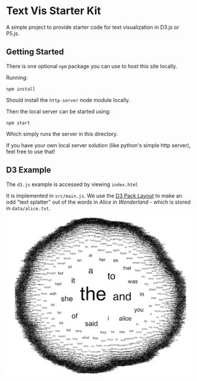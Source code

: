 # Text Vis Starter Kit

A simple project to provide starter code for text visualization in D3.js or P5.js.

## Getting Started

There is one optional `npm` package you can use to host this site locally.

Running:

```
npm install
```

Should install the `http-server` node module locally.

Then the local server can be started using:

```
npm start
```

Which simply runs the server in this directory.

If you have your own local server solution (like python's simple http server), feel free to use that!

## D3 Example

The `d3.js` example is accessed by viewing `index.html`

It is implemented in `src/main.js`. We use the [D3 Pack Layout](https://github.com/mbostock/d3/wiki/Pack-Layout#pack) to make an odd "text splatter" out of the words in _Alice in Wonderland_ - which is stored in `data/alice.txt`.


![D3 Screenshot](img/d3_screenshot.png)
